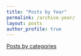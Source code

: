 ```yaml
---
title: "Posts by Year"
permalink: /archive-year/
layout: posts
author_profile: true
---
```


[Posts by categories](/category/)